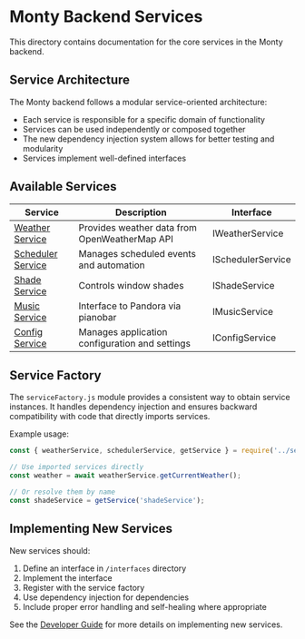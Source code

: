 # Monty Backend Services

This directory contains documentation for the core services in the Monty backend.

## Service Architecture

The Monty backend follows a modular service-oriented architecture:

- Each service is responsible for a specific domain of functionality
- Services can be used independently or composed together
- The new dependency injection system allows for better testing and modularity
- Services implement well-defined interfaces

## Available Services

| Service | Description | Interface |
|---------|-------------|-----------|
| [Weather Service](weather-service.md) | Provides weather data from OpenWeatherMap API | IWeatherService |
| [Scheduler Service](scheduler-service.md) | Manages scheduled events and automation | ISchedulerService |
| [Shade Service](shade-service.md) | Controls window shades | IShadeService |
| [Music Service](music-service.md) | Interface to Pandora via pianobar | IMusicService |
| [Config Service](config-service.md) | Manages application configuration and settings | IConfigService |

## Service Factory

The `serviceFactory.js` module provides a consistent way to obtain service instances. It handles dependency injection and ensures backward compatibility with code that directly imports services.

Example usage:

```javascript
const { weatherService, schedulerService, getService } = require('../services/serviceFactory');

// Use imported services directly
const weather = await weatherService.getCurrentWeather();

// Or resolve them by name
const shadeService = getService('shadeService');
```

## Implementing New Services

New services should:

1. Define an interface in `/interfaces` directory
2. Implement the interface
3. Register with the service factory
4. Use dependency injection for dependencies
5. Include proper error handling and self-healing where appropriate

See the [Developer Guide](../architecture/developer-guide.md) for more details on implementing new services.